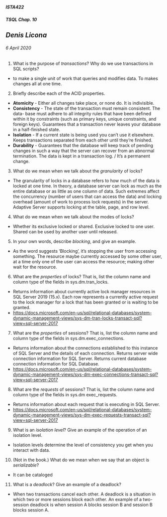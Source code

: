 ﻿##### __ISTA422__ 
##### __TSQL Chap. 10__

## *Denis Licona*
###### *6 April 2020* 

1. What is the purpose of *transactions*? Why do we use transactions in SQL scripts?
- to make a single unit of work that queries and modifies data. To makes changes all at one time.

2. Briefly describe each of the ACID properties.
- __Atomicity__ - Either all changes take place, or none do. It is indivisible.
- __Consistency__ - The state of the transaction must remain consistent. The data-
base must adhere to all integrity rules that have been defined within it by constraints (such as primary keys, unique constraints, and foreign keys). Guarantees that a transaction never leaves your database in a half-finished state.
- __Isolation__ - If a current state is being used you can’t use it elsewhere. Keeps transactions separated from each other until they’re finished.
- __Durability__ - Guarantees that the database will keep track of pending changes in such a way that the server can recover from an abnormal termination. The data is kept in a transaction log. / It’s a permanent change.
 
3. What do we mean when we talk about the *granularity* of locks?
- The granularity of locks in a database refers to how much of the data is locked at one time. In theory, a database server can lock as much as the entire database or as little as one column of data. Such extremes affect the concurrency (number of users that can access the data) and locking overhead (amount of work to process lock requests) in the server. Adaptive Server supports locking at the table, page, and row level.

4. What do we mean when we talk about the modes of locks?
- Whether its exclusive locked or shared. Exclusive locked to one user. Shared can be used by another user until released.

5. In your own words, describe *blocking*, and give an example.
- As the word suggests ‘Blocking’, it’s stopping the user from accessing something. The resource maybe currently accessed by some other user, at a time only one of the user can access the resource; making other wait for the resource. 

6. What are the *properties* of locks? That is, list the column name and column type of the fields in sys.dm.tran_locks.
- Returns information about currently active lock manager resources in SQL Server 2019 (15.x). Each row represents a currently active request to the lock manager for a lock that has been granted or is waiting to be granted.
- https://docs.microsoft.com/en-us/sql/relational-databases/system-dynamic-management-views/sys-dm-tran-locks-transact-sql?view=sql-server-2017

7. What are the *properties* of sessions? That is, list the column name and column type of the fields in sys.dm.exec_connections.
- Returns information about the connections established to this instance of SQL Server and the details of each connection. Returns server wide connection information for SQL Server. Returns current database connection information for SQL Database.
- https://docs.microsoft.com/en-us/sql/relational-databases/system-dynamic-management-views/sys-dm-exec-connections-transact-sql?view=sql-server-2017

8. What are the *requests* of sessions? That is, list the column name and column type of the fields in sys.dm exec_requests.
- Returns information about each request that is executing in SQL Server.
- https://docs.microsoft.com/en-us/sql/relational-databases/system-dynamic-management-views/sys-dm-exec-requests-transact-sql?view=sql-server-2017

9. What is an *isolation level*? Give an example of the operation of an isolation level.
- Isolation levels determine the level of consistency you get when you interact with data.

10. (Not in the book.) What do we mean when we say that an object is *serializable*?
- It can be cataloged

11. What is a *deadlock*? Give an example of a deadlock?
- When two transactions cancel each other. A deadlock is a situation in which two or more sessions block each other. An example of a two-session deadlock is when session A blocks session B and session B blocks session A.

